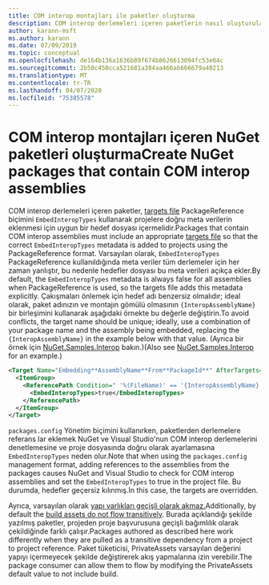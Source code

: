 ```yaml
---
title: COM interop montajları ile paketler oluşturma
description: COM interop derlemeleri içeren paketlerin nasıl oluşturulacaklarını açıklar
author: karann-msft
ms.author: karann
ms.date: 07/09/2019
ms.topic: conceptual
ms.openlocfilehash: de164b136a1636b89f674b8626613094fc53e04c
ms.sourcegitcommit: 2b50c450cca521681a384aa466ab666679a40213
ms.translationtype: MT
ms.contentlocale: tr-TR
ms.lasthandoff: 04/07/2020
ms.locfileid: "75385578"
---
```

# <a name="create-nuget-packages-that-contain-com-interop-assemblies"></a><span data-ttu-id="6fd2a-103">COM interop montajları içeren NuGet paketleri oluşturma</span><span class="sxs-lookup"><span data-stu-id="6fd2a-103">Create NuGet packages that contain COM interop assemblies</span></span>

<span data-ttu-id="6fd2a-104">COM interop derlemeleri içeren paketler, [targets file](creating-a-package.md#include-msbuild-props-and-targets-in-a-package) PackageReference biçimini `EmbedInteropTypes` kullanarak projelere doğru meta verilerin eklenmesi için uygun bir hedef dosyası içermelidir.</span><span class="sxs-lookup"><span data-stu-id="6fd2a-104">Packages that contain COM interop assemblies must include an appropriate [targets file](creating-a-package.md#include-msbuild-props-and-targets-in-a-package) so that the correct `EmbedInteropTypes` metadata is added to projects using the PackageReference format.</span></span> <span data-ttu-id="6fd2a-105">Varsayılan olarak, `EmbedInteropTypes` PackageReference kullanıldığında meta veriler tüm derlemeler için her zaman yanlıştır, bu nedenle hedefler dosyası bu meta verileri açıkça ekler.</span><span class="sxs-lookup"><span data-stu-id="6fd2a-105">By default, the `EmbedInteropTypes` metadata is always false for all assemblies when PackageReference is used, so the targets file adds this metadata explicitly.</span></span> <span data-ttu-id="6fd2a-106">Çakışmaları önlemek için hedef adı benzersiz olmalıdır; ideal olarak, paket adınızın ve montajın gömülü olmasının `{InteropAssemblyName}` bir birleşimini kullanarak aşağıdaki örnekte bu değerle değiştirin.</span><span class="sxs-lookup"><span data-stu-id="6fd2a-106">To avoid conflicts, the target name should be unique; ideally, use a combination of your package name and the assembly being embedded, replacing the `{InteropAssemblyName}` in the example below with that value.</span></span> <span data-ttu-id="6fd2a-107">(Ayrıca bir örnek için [NuGet.Samples.Interop](https://github.com/NuGet/Samples/tree/master/NuGet.Samples.Interop) bakın.)</span><span class="sxs-lookup"><span data-stu-id="6fd2a-107">(Also see [NuGet.Samples.Interop](https://github.com/NuGet/Samples/tree/master/NuGet.Samples.Interop) for an example.)</span></span>

```xml
<Target Name="Embedding**AssemblyName**From**PackageId**" AfterTargets="ResolveReferences" BeforeTargets="FindReferenceAssembliesForReferences">
  <ItemGroup>
    <ReferencePath Condition=" '%(FileName)' == '{InteropAssemblyName}' AND '%(ReferencePath.NuGetPackageId)' == '$(MSBuildThisFileName)' ">
      <EmbedInteropTypes>true</EmbedInteropTypes>
    </ReferencePath>
  </ItemGroup>
</Target>
```

<span data-ttu-id="6fd2a-108">`packages.config` Yönetim biçimini kullanırken, paketlerden derlemelere referans lar eklemek NuGet ve Visual Studio'nun COM interop derlemelerini denetlemesine ve proje dosyasında doğru olarak ayarlamasına `EmbedInteropTypes` neden olur.</span><span class="sxs-lookup"><span data-stu-id="6fd2a-108">Note that when using the `packages.config` management format, adding references to the assemblies from the packages causes NuGet and Visual Studio to check for COM interop assemblies and set the `EmbedInteropTypes` to true in the project file.</span></span> <span data-ttu-id="6fd2a-109">Bu durumda, hedefler geçersiz kılınmış.</span><span class="sxs-lookup"><span data-stu-id="6fd2a-109">In this case, the targets are overridden.</span></span>

<span data-ttu-id="6fd2a-110">Ayrıca, varsayılan olarak [yapı varlıkları geçişli olarak akmaz.](../consume-packages/package-references-in-project-files.md#controlling-dependency-assets)</span><span class="sxs-lookup"><span data-stu-id="6fd2a-110">Additionally, by default the [build assets do not flow transitively](../consume-packages/package-references-in-project-files.md#controlling-dependency-assets).</span></span> <span data-ttu-id="6fd2a-111">Burada açıklandığı şekilde yazılmış paketler, projeden proje başvurusuna geçişli bağımlılık olarak çekildiğinde farklı çalışır.</span><span class="sxs-lookup"><span data-stu-id="6fd2a-111">Packages authored as described here work differently when they are pulled as a transitive dependency from a project to project reference.</span></span> <span data-ttu-id="6fd2a-112">Paket tüketicisi, PrivateAssets varsayılan değerini yapıyı içermeyecek şekilde değiştirerek akış yapmalarına izin verebilir.</span><span class="sxs-lookup"><span data-stu-id="6fd2a-112">The package consumer can allow them to flow by modifying the PrivateAssets default value to not include build.</span></span>

<a name="creating-the-package"></a>